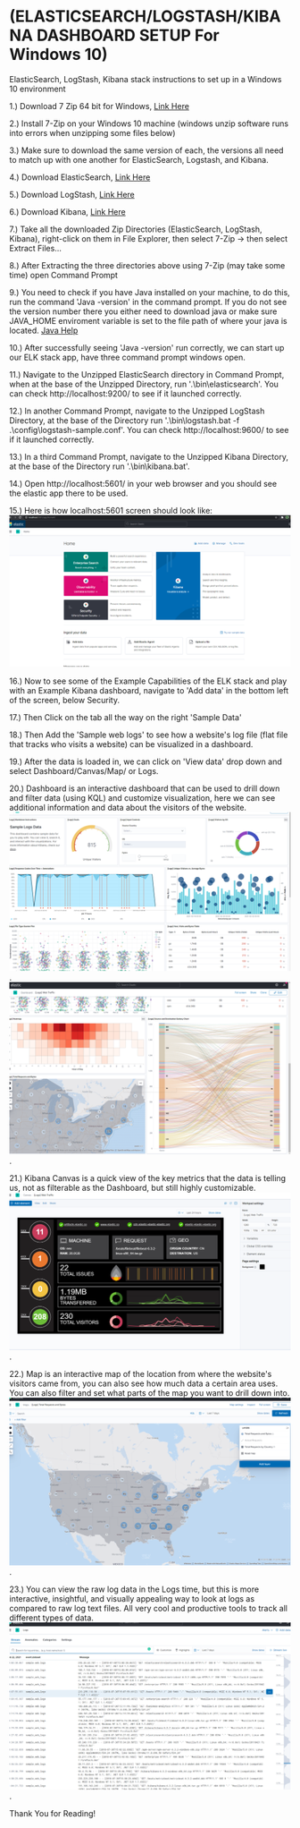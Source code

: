 # (ELASTICSEARCH/LOGSTASH/KIBANA DASHBOARD SETUP For Windows 10)  

ElasticSearch, LogStash, Kibana stack instructions to set up in a Windows 10 environment  


1.) Download 7 Zip 64 bit for Windows, [Link Here](https://www.7-zip.org/)  

2.) Install 7-Zip on your Windows 10 machine (windows unzip software runs into errors when unzipping some files below)

3.) Make sure to download the same version of each, the versions all need to match up with one another for ElasticSearch, Logstash, and Kibana.  

4.) Download ElasticSearch, [Link Here](https://www.elastic.co/downloads/elasticsearch)  

5.) Download LogStash, [Link Here](https://www.elastic.co/downloads/logstash)  

6.) Download Kibana, [Link Here](https://www.elastic.co/downloads/kibana)  

7.) Take all the downloaded Zip Directories (ElasticSearch, LogStash, Kibana), right-click on them in File Explorer, then select 7-Zip -> then select Extract Files...   

8.) After Extracting the three directories above using 7-Zip (may take some time) open Command Prompt  

9.) You need to check if you have Java installed on your machine, to do this, run the command 'Java -version' in the command prompt. If you do not see the version number there you either need to download java or make sure JAVA_HOME enviroment variable is set to the file path of where your java is located. [Java Help](https://www.elastic.co/guide/en/logstash/current/getting-started-with-logstash.html#ls-jvm)  

10.) After successfully seeing 'Java -version' run correctly, we can start up our ELK stack app, have three command prompt windows open.  

11.) Navigate to the Unzipped ElasticSearch directory in Command Prompt, when at the base of the Unzipped Directory, run '.\bin\elasticsearch'. You can check http://localhost:9200/ to see if it launched correctly. 

12.) In another Command Prompt, navigate to the Unzipped LogStash Directory, at the base of the Directory run '.\bin\logstash.bat -f .\config\logstash-sample.conf'. You can check http://localhost:9600/ to see if it launched correctly. 

13.) In a third Command Prompt, navigate to the Unzipped Kibana Directory, at the base of the Directory run '.\bin\kibana.bat'.  

14.) Open http://localhost:5601/ in your web browser and you should see the elastic app there to be used.  

15.) Here is how localhost:5601 screen should look like:  
![image](./kibana-home.png "Kibana Home Screen")  

16.) Now to see some of the Example Capabilities of the ELK stack and play with an Example Kibana dashboard, navigate to 'Add data' in the bottom left of the screen, below Security.  

17.) Then Click on the tab all the way on the right 'Sample Data'  

18.) Then Add the 'Sample web logs' to see how a website's log file (flat file that tracks who visits a website) can be visualized in a dashboard.  

19.) After the data is loaded in, we can click on 'View data' drop down and select Dashboard/Canvas/Map/ or Logs.  

20.) Dashboard is an interactive dashboard that can be used to drill down and filter data (using KQL) and customize visualization, here we can see additional information and data about the visitors of the website.
![image](./kibana-dash.png "Kibana Dashboard"). 
![image](./kibana-dash2.png "Kibana Dashboard with Map"). 

21.) Kibana Canvas is a quick view of the key metrics that the data is telling us, not as filterable as the Dashboard, but still highly customizable.  
![image](./kibana-canvas.png "Kibana Canvas"). 

22.) Map is an interactive map of the location from where the website's visitors came from, you can also see how much data a certain area uses. You can also filter and set what parts of the map you want to drill down into. 
![image](./kibana-map.png "Kibana Interactive Map"). 

23.) You can view the raw log data in the Logs time, but this is more interactive, insightful, and visually appealing way to look at logs as compared to raw log text files. All very cool and productive tools to track all different types of data. 
![image](./kibana-logs.png "Kibana Home Screen"). 

Thank You for Reading!
